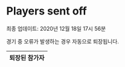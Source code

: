 # Players sent off
최종 업데이트: 2020년 12월 18일 17시 56분


경기 중 오류가 발생하는 경우 자동으로 퇴장됩니다.


| 퇴장된 참가자 |
|:---:|
